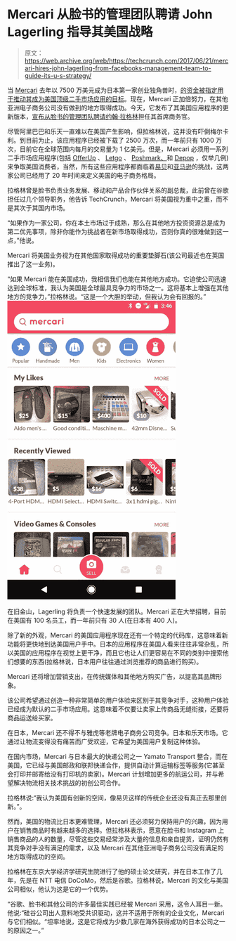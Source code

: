 # Mercari 从脸书的管理团队聘请 John Lagerling 指导其美国战略 

> 原文：<https://web.archive.org/web/https://techcrunch.com/2017/06/21/mercari-hires-john-lagerling-from-facebooks-management-team-to-guide-its-u-s-strategy/>

当 [Mercari](https://web.archive.org/web/20221025222720/https://www.mercari.com/) 去年以 7500 万美元成为日本第一家创业独角兽时，[的资金被指定用于推动其成为美国顶级二手市场应用的目标](https://web.archive.org/web/20221025222720/https://beta.techcrunch.com/2016/03/01/mercari-unicorn/)。现在，Mercari 正加倍努力，在其他亚洲电子商务公司没有做到的地方取得成功。今天，它发布了其美国应用程序的更新版本，[宣布从脸书的管理团队聘请约翰·拉格林](https://web.archive.org/web/20221025222720/https://www.mercari.com/info/2017/06/21/john-is-joining-mercari/)担任其首席商务官。

尽管阿里巴巴和乐天一直难以在美国产生影响，但拉格林说，这并没有吓倒梅尔卡利。到目前为止，该应用程序已经被下载了 2500 万次，而一年前只有 1000 万次，目前它在全球范围内每月的交易量为 1 亿美元。但是，Mercari 必须用一系列二手市场应用程序(包括 [OfferUp](https://web.archive.org/web/20221025222720/https://offerup.com/) 、 [Letgo](https://web.archive.org/web/20221025222720/https://us.letgo.com/en) 、 [Poshmark、](https://web.archive.org/web/20221025222720/https://poshmark.com/)和 [Depop](https://web.archive.org/web/20221025222720/https://www.depop.com/) ，仅举几例)来争取美国消费者，当然，所有这些应用程序都面临着[易贝](https://web.archive.org/web/20221025222720/http://www.ebay.com/)和[亚马逊](https://web.archive.org/web/20221025222720/http://www.amazon.com/)的挑战，这两家公司已经用了 20 年时间来定义美国的电子商务格局。

拉格林曾是脸书负责业务发展、移动和产品合作伙伴关系的副总裁，此前曾在谷歌担任过几个领导职务，他告诉 TechCrunch，Mercari 将美国视为重中之重，而不是其次于其国内市场。

“如果作为一家公司，你在本土市场过于成熟，那么在其他地方投资资源总是成为第二优先事项，除非你能作为挑战者在新市场取得成功，否则你真的很难做到这一点，”他说。

Mercari 将美国业务视为在其他国家取得成功的重要垫脚石(该公司最近也在英国推出了这一业务)。

“如果 Mercari 能在美国成功，我相信我们也能在其他地方成功。它迫使公司迅速达到全球标准，我认为美国是全球最具竞争力的市场之一。这将基本上增强在其他地方的竞争力，”拉格林说。“这是一个大胆的举动，但我认为会有回报的。”[![](img/12156c25881962ed71ca5dc99c9aaf21.png)](https://web.archive.org/web/20221025222720/https://beta.techcrunch.com/2017/06/21/mercari-hires-john-lagerling-from-facebooks-management-team-to-guide-its-u-s-strategy/img_5685/)

在旧金山，Lagerling 将负责一个快速发展的团队。Mercari 正在大举招聘，目前在美国有 100 名员工，而一年前只有 30 人(在日本有 400 人)。

除了新的外观，Mercari 的美国应用程序现在还有一个特定的代码库，这意味着新功能将更快地到达美国用户手中。日本的应用程序在美国人看来往往非常杂乱，所以美国的应用程序在视觉上更干净，而且它也让人们更容易在不同的类别中搜索他们想要的东西(拉格林说，日本用户往往通过浏览推荐的商品进行购买)。

Mercari 还将增加营销支出，在传统媒体和其他地方购买广告，以提高其品牌形象。

该公司希望通过创造一种非常简单的用户体验来区别于其竞争对手，这种用户体验已经成为默认的二手市场应用。这意味着不仅要让卖家上传商品无缝衔接，还要将商品运送给买家。

在日本，Mercari 还不得不与雅虎等老牌电子商务公司竞争。日本和乐天市场。它通过让物流变得没有痛苦而广受欢迎，它希望为美国用户复制这种体验。

在国内市场，Mercari 与日本最大的快递公司之一 Yamato Transport 整合，而在美国，它已经与美国邮政和联邦快递合作，提供自动计算运输标签等服务(它甚至会打印并邮寄给没有打印机的卖家)。Mercari 计划增加更多的航运公司，并与希望解决物流相关技术挑战的初创公司合作。

拉格林说:“我认为美国有创新的空间，像易贝这样的传统企业还没有真正去那里创新。”。

然而，美国的物流比日本更难管理，Mercari 还必须努力保持用户的兴趣，因为用户在销售商品时有越来越多的选择。但拉格林表示，愿意在脸书和 Instagram 上销售商品的人的数量，尽管这些交易经常涉及大量的信息和亲自提货，证明仍然有其竞争对手没有满足的需求，以及 Mercari 在其他亚洲电子商务公司没有满足的地方取得成功的空间。

拉格林在东京大学经济学研究生院进行了他的硕士论文研究，并在日本工作了几年，先是在 NTT 电信 DoCoMo，然后是谷歌。拉格林说，Mercari 的文化与美国公司相似，他认为这是它的一个优势。

“谷歌、脸书和其他公司的许多最佳实践已经被 Mercari 采用，这令人耳目一新。他说:“硅谷公司出人意料地受共识驱动，这并不适用于所有的企业文化，Mercari 与它们相似。“坦率地说，这是它将成为少数几家在海外获得成功的日本公司之一的原因之一。”